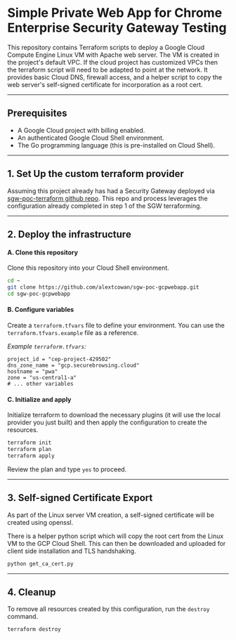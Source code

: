 # Simple Private Web App for Chrome Enterprise Security Gateway Testing

This repository contains Terraform scripts to deploy a Google Cloud Compute Engine Linux VM with Apache web server. 
The VM is created in the project's default VPC. If the cloud project has customized VPCs then the terraform script will need to be adapted to point at the network.
It provides basic Cloud DNS, firewall access, and a helper script to copy the web server's self-signed certificate for incorporation as a root cert.


---
## Prerequisites

* A Google Cloud project with billing enabled.
* An authenticated Google Cloud Shell environment.
* The Go programming language (this is pre-installed on Cloud Shell).

---
## 1. Set Up the custom terraform provider

Assuming this project already has had a Security Gateway deployed via [sgw-poc-terraform github repo](https://github.com/alextcowan/sgw-poc-terraform).
This repo and process leverages the configuration already completed in step 1 of the SGW terraforming.

---
## 2. Deploy the infrastructure

#### **A. Clone this repository**
Clone this repository into your Cloud Shell environment.

```bash
cd ~
git clone https://github.com/alextcowan/sgw-poc-gcpwebapp.git
cd sgw-poc-gcpwebapp
```
#### **B. Configure variables**
Create a `terraform.tfvars` file to define your environment. You can use the `terraform.tfvars.example` file as a reference.

*Example `terraform.tfvars`:*
```hcl
project_id = "cep-project-429502"
dns_zone_name = "gcp.securebrowsing.cloud"
hostname = "pwa"
zone = "us-central1-a"
# ... other variables
```
#### **C. Initialize and apply**
Initialize terraform to download the necessary plugins (it will use the local provider you just built) and then apply the configuration to create the resources.

```bash
terraform init
terraform plan
terraform apply
```
Review the plan and type `yes` to proceed.

---
## 3. Self-signed Certificate Export
As part of the Linux server VM creation, a self-signed certificate will be created using openssl.

There is a helper python script which will copy the root cert from the Linux VM to the GCP Cloud Shell. This can then be downloaded and uploaded for client side installation and TLS handshaking.
```bash
python get_ca_cert.py
```

---
## 4. Cleanup
To remove all resources created by this configuration, run the `destroy` command.

```bash
terraform destroy
